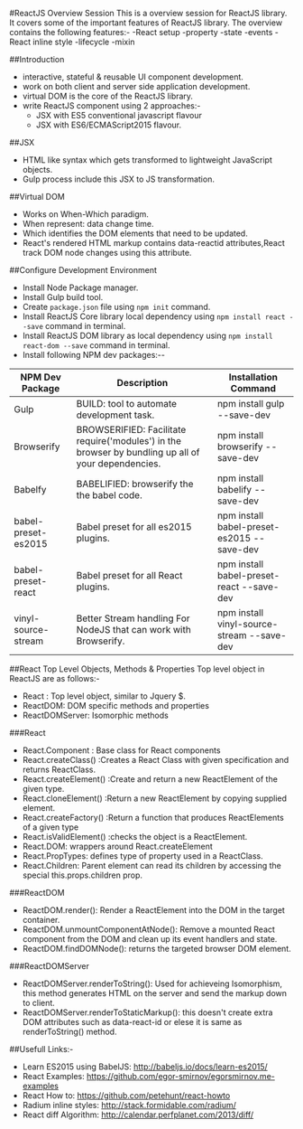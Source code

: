 #ReactJS Overview Session
This is a overview session for ReactJS library.
It covers some of the important features of ReactJS library.
The overview contains the following features:-
-React setup
-property
-state
-events
-React inline style
-lifecycle
-mixin

##Introduction
- interactive, stateful & reusable UI component development.
- work on both client and server side application development.
- virtual DOM is the core of the ReactJS library.
- write ReactJS component using 2 approaches:-
    - JSX with ES5 conventional javascript flavour
    - JSX with ES6/ECMAScript2015 flavour.
    
##JSX
- HTML like syntax which gets transformed to lightweight JavaScript objects.
- Gulp process include this JSX to JS transformation.

##Virtual DOM
- Works on When-Which paradigm. 
- When represent: data change time. 
- Which identifies the DOM elements that need to be updated.
- React's rendered HTML markup contains data-reactid attributes,React track DOM node changes using this attribute.

    
##Configure Development Environment
- Install Node Package manager.
- Install Gulp build tool.
- Create  `package.json` file using `npm init` command.
- Install ReactJS Core library local dependency using `npm install react --save` command in terminal.
- Install ReactJS DOM library as local dependency using `npm install react-dom --save` command in terminal.
- Install following NPM dev packages:--

| NPM Dev Package     | Description                                                                                         | Installation Command                       |
|---------------------|-----------------------------------------------------------------------------------------------------|--------------------------------------------|
| Gulp                | BUILD: tool to automate development task.                                                           | npm install gulp --save-dev                |
| Browserify          | BROWSERIFIED: Facilitate require('modules') in the browser by bundling up all of your dependencies. | npm install browserify --save-dev          |
| Babelfy             | BABELIFIED: browserify the the babel code.                                                          | npm install babelify --save-dev            |
| babel-preset-es2015 | Babel preset for all es2015 plugins.                                                                | npm install babel-preset-es2015 --save-dev |
| babel-preset-react  | Babel preset for all React plugins.                                                                 | npm install babel-preset-react --save-dev  |
| vinyl-source-stream | Better Stream handling For NodeJS that can work with Browserify.                                    | npm install vinyl-source-stream --save-dev |


##React Top Level Objects, Methods & Properties
Top level object in ReactJS are as follows:-
- React : Top level object, similar to Jquery $.
- ReactDOM: DOM specific methods and properties
- ReactDOMServer: Isomorphic methods

###React 
- React.Component : Base class for React components
- React.createClass() :Creates a React Class with given specification and returns ReactClass.
- React.createElement() :Create and return a new ReactElement of the given type.
- React.cloneElement() :Return a new ReactElement by copying supplied element.
- React.createFactory() :Return a function that produces ReactElements of a given type
- React.isValidElement() :checks the object is a ReactElement.
- React.DOM: wrappers around React.createElement 
- React.PropTypes: defines type of property used in a ReactClass.
- React.Children: Parent element can read its children by accessing the special this.props.children prop.

###ReactDOM
- ReactDOM.render(): Render a ReactElement into the DOM in the target container.
- ReactDOM.unmountComponentAtNode(): Remove a mounted React component from the DOM and clean up its event handlers and state.
- ReactDOM.findDOMNode(): returns the targeted browser DOM element. 

###ReactDOMServer
- ReactDOMServer.renderToString(): Used for achieveing Isomorphism, this method generates HTML on the server and send the markup down to client.
- ReactDOMServer.renderToStaticMarkup(): this doesn't create extra DOM attributes such as data-react-id or elese it is same as renderToString() method.

##Usefull Links:-
- Learn ES2015 using BabelJS: http://babeljs.io/docs/learn-es2015/
- React Examples: https://github.com/egor-smirnov/egorsmirnov.me-examples
- React How to: https://github.com/petehunt/react-howto
- Radium inline styles: http://stack.formidable.com/radium/
- React diff Algorithm: http://calendar.perfplanet.com/2013/diff/